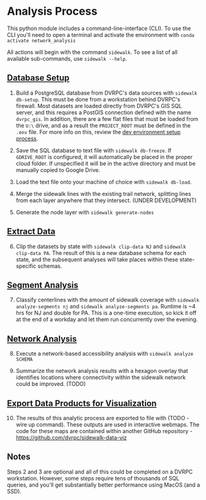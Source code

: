 # Analysis Process

This python module includes a command-line-interface (CLI). To use the CLI you'll need to open a terminal and activate the environment with ``conda activate network_analysis``


All actions will begin with the command ``sidewalk``. To see a list of all available sub-commands, use ``sidewalk --help``.


## [Database Setup](../sidewalk_gaps/db_setup)


1) Build a PostgreSQL database from DVRPC's data sources with ``sidewalk db-setup``. This must be done from a workstation behind DVRPC's firewall. Most datasets are loaded directly from DVRPC's GIS SQL server, and this requires a PostGIS connection defined with the name ``dvrpc_gis``. In addition, there are a few flat files that must be loaded from the ``U:\`` drive, and as a result the ``PROJECT_ROOT`` must be defined in the ``.env`` file. For more info on this, review the [dev environment setup process](dev_environment.md).


2) Save the SQL database to text file with ``sidewalk db-freeze``. If ``GDRIVE_ROOT`` is configured, it will automatically be placed in the proper cloud folder. If unspecified it will be in the active directory and must be manually copied to Google Drive.


3) Load the text file onto your machine of choice with ``sidewalk db-load``.


4) Merge the sidewalk lines with the existing trail network, splitting lines from each layer anywhere that they intersect. (UNDER DEVELOPMENT)


5) Generate the node layer with ``sidewalk generate-nodes``


## [Extract Data](../sidewalk_gaps/extract_data)


6) Clip the datasets by state with ``sidewalk clip-data NJ`` and ``sidewalk clip-data PA``. The result of this is a new database schema for each state, and the subsequent analyses will take places within these state-specific schemas.


## [Segment Analysis](../sidewalk_gaps/segments)


7) Classify centerlines with the amount of sidewalk coverage with ``sidewalk analyze-segments nj`` and ``sidewalk analyze-segments pa``. Runtime is ~4 hrs for NJ and double for PA. This is a one-time execution, so kick it off at the end of a workday and let them run concurrently over the evening.


## [Network Analysis](../sidewalk_gaps/accessibility)


8) Execute a network-based accessibility analysis with ``sidewalk analyze SCHEMA``

9) Summarize the network analysis results with a hexagon overlay that identifies locations where connectivity within the sidewalk network could be improved. (TODO)


## [Export Data Products for Visualization](../sidewalk_gaps/data_viz)


10) The results of this analytic process are exported to file with (TODO - wire up command). These outputs are used in interactive webmaps. The code for these maps are contained within another GitHub repository - https://github.com/dvrpc/sidewalk-data-viz




## Notes

Steps 2 and 3 are optional and all of this could be completed on a DVRPC workstation. However, some steps require tens of thousands of SQL queries, and you'll get substantially better performance using MacOS (and a SSD).